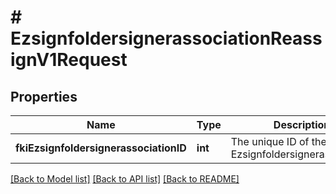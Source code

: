 # # EzsignfoldersignerassociationReassignV1Request

## Properties

Name | Type | Description | Notes
------------ | ------------- | ------------- | -------------
**fkiEzsignfoldersignerassociationID** | **int** | The unique ID of the Ezsignfoldersignerassociation | [optional]

[[Back to Model list]](../../README.md#models) [[Back to API list]](../../README.md#endpoints) [[Back to README]](../../README.md)
